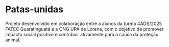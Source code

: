 # Patas-unidas
Projeto desenvolvido em colaboração entre a alunos da turma 4ADS/2025 FATEC Guaratinguetá e a ONG UPA de Lorena, com o objetivo de promover impacto social positivo e contribuir ativamente para a causa da proteção animal.
